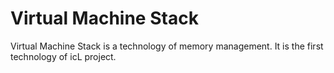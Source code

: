 # Virtual Machine Stack

Virtual Machine Stack is a technology of memory management. It is the first
technology of icL project.